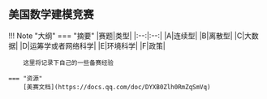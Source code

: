 ## 美国数学建模竞赛
<!-- prettier-ignore-start -->
!!! Note "大纲"
    === "摘要"
        |赛题|类型|
        |:--:|:--:|
        |A|连续型|
        |B|离散型|
        |C|大数据|
        |D|运筹学或者网络科学|
        |E|环境科学|
        |F|政策|    
        
        这里将记录下自己的一些备赛经验

    === "资源"
        [美赛文档](https://docs.qq.com/doc/DYXB0Zlh0RmZqSmVq)
<!-- prettier-ignore-end -->